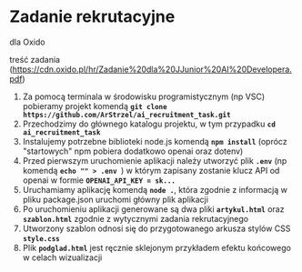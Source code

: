 ﻿# Zadanie rekrutacyjne

dla Oxido

treść zadania (https://cdn.oxido.pl/hr/Zadanie%20dla%20JJunior%20AI%20Developera.pdf)

1. Za pomocą terminala w środowisku programistycznym (np VSC) pobieramy projekt komendą **`git clone https://github.com/ArStrzel/ai_recruitment_task.git`**
2. Przechodzimy do głównego katalogu projektu, w tym przypadku **`cd ai_recruitment_task`**
3. Instalujemy potrzebne biblioteki node.js komendą **`npm install`** (oprócz "startowych" npm pobiera dodatkowo openai oraz dotenv)
4. Przed pierwszym uruchomienie aplikacji należy utworzyć plik **`.env`** (np komendą **`echo "" > .env `**) w którym zapisany zostanie klucz API od openai w formie **`OPENAI_API_KEY = sk...`**
5. Uruchamiamy aplikację komendą **`node .`**, która zgodnie z informacją w pliku package.json uruchomi główny plik aplikacji
6. Po uruchomieniu aplikacji generowane są dwa pliki **`artykul.html`** oraz **`szablon.html`** zgodnie z wytycznymi zadania rekrutacyjnego
7. Utworzony szablon odnosi się do przygotowanego arkusza stylów CSS **`style.css`**
8. Plik **`podglad.html`** jest ręcznie sklejonym przykładem efektu końcowego w celach wizualizacji
